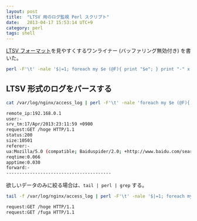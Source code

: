 ```yaml
---
layout: post
title:  "LTSV 用のログ監視 Perl スクリプト"
date:   2013-04-17 15:53:14 UTC+9
category: perl
tags: shell
---
```


[LTSV フォーマット](http://ltsv.org/)を見やすくするワンライナー (バッファリング無効付き) を書いた。

~~~sh
perl -F'\t' -nale '$|=1; foreach my $e (@F){ print "$e"; } print "-" x 40;'
~~~

## LTSV 形式のログをパースする

~~~sh
cat /var/log/nginx/access_log | perl -F'\t' -nale 'foreach my $e (@F){ print "$e"; } print "-" x 40;'

remote_ip:192.168.0.1
user:-
srv_tm:17/Apr/2013:23:11:59 +0900
request:GET /hoge HTTP/1.1
status:200
size:10501
referer:-
ua:Mozilla/5.0 (compatible; Baiduspider/2.0; +http://www.baidu.com/search/spider.html)
reqtime:0.066
apptime:0.030
forward:-
----------------------------------------
~~~

欲しいデータのみに絞る場合は、`tail | perl | grep` する。

~~~sh
tail -f /var/log/nginx/access_log | perl -F'\t' -nale '$|=1; foreach my $e (@F){ print "$e"; } print "-" x 40;' | grep --line-buffered "request"

request:GET /hoge HTTP/1.1
request:GET /fuga HTTP/1.1
~~~
